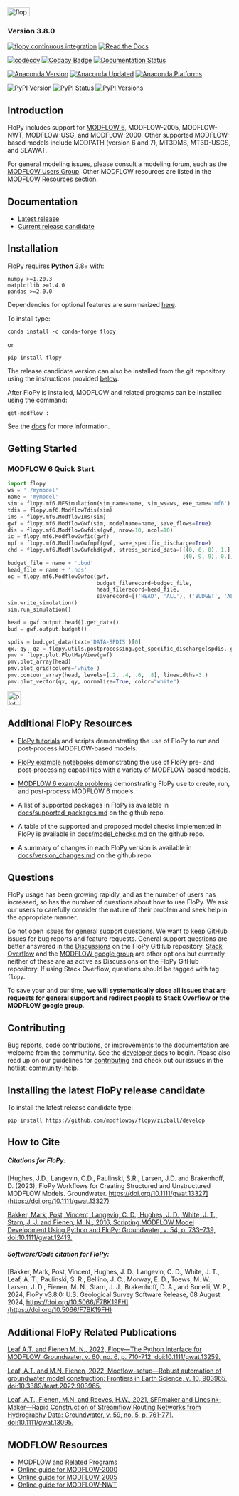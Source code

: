 
<img src="https://raw.githubusercontent.com/modflowpy/flopy/master/examples/images/flopy3.png" alt="flopy3" style="width:50;height:20">

### Version 3.8.0
[![flopy continuous integration](https://github.com/modflowpy/flopy/actions/workflows/commit.yml/badge.svg?branch=develop)](https://github.com/modflowpy/flopy/actions/workflows/commit.yml)
[![Read the Docs](https://github.com/modflowpy/flopy/actions/workflows/rtd.yml/badge.svg?branch=develop)](https://github.com/modflowpy/flopy/actions/workflows/rtd.yml)

[![codecov](https://codecov.io/gh/modflowpy/flopy/branch/develop/graph/badge.svg)](https://codecov.io/gh/modflowpy/flopy)
[![Codacy Badge](https://app.codacy.com/project/badge/Grade/3f44f457aa474a8f83ad60c1842f7be2)](https://www.codacy.com/gh/modflowpy/flopy/dashboard?utm_source=github.com&amp;utm_medium=referral&amp;utm_content=modflowpy/flopy&amp;utm_campaign=Badge_Grade)
[![Documentation Status](https://readthedocs.org/projects/flopy/badge/?version=latest)](https://flopy.readthedocs.io/en/latest/?badge=latest)

[![Anaconda Version](https://anaconda.org/conda-forge/flopy/badges/version.svg)](https://anaconda.org/conda-forge/flopy)
[![Anaconda Updated](https://anaconda.org/conda-forge/flopy/badges/latest_release_date.svg)](https://anaconda.org/conda-forge/flopy)
[![Anaconda Platforms](https://anaconda.org/conda-forge/flopy/badges/platforms.svg)](https://anaconda.org/conda-forge/flopy)

[![PyPI Version](https://img.shields.io/pypi/v/flopy.png)](https://pypi.python.org/pypi/flopy)
[![PyPI Status](https://img.shields.io/pypi/status/flopy.png)](https://pypi.python.org/pypi/flopy)
[![PyPI Versions](https://img.shields.io/pypi/pyversions/flopy.png)](https://pypi.python.org/pypi/flopy)

Introduction
-----------------------------------------------

FloPy includes support for [MODFLOW 6](https://github.com/MODFLOW-USGS/modflow6), MODFLOW-2005, MODFLOW-NWT, MODFLOW-USG, and MODFLOW-2000. Other supported MODFLOW-based models include MODPATH (version 6 and 7), MT3DMS, MT3D-USGS, and SEAWAT.

For general modeling issues, please consult a modeling forum, such as the [MODFLOW Users Group](https://groups.google.com/forum/#!forum/modflow).  Other MODFLOW resources are listed in the [MODFLOW Resources](https://github.com/modflowpy/flopy#modflow-resources) section.

Documentation
-----------------------------------------------
* [Latest release](https://flopy.readthedocs.io/en/stable)
* [Current release candidate](https://flopy.readthedocs.io/en/latest)

Installation
-----------------------------------------------

FloPy requires **Python** 3.8+ with: 

```
numpy >=1.20.3
matplotlib >=1.4.0
pandas >=2.0.0
```

Dependencies for optional features are summarized [here](https://flopy.readthedocs.io/en/latest/md/optional_dependencies.html).

To install type:

    conda install -c conda-forge flopy

or

    pip install flopy


The release candidate version can also be installed from the git repository using the instructions provided [below](#relcand).

After FloPy is installed, MODFLOW and related programs can be installed using the command:

    get-modflow :

See the [docs](https://flopy.readthedocs.io/en/latest/md/get_modflow.html) for more information.


Getting Started
-----------------------------------------------

### MODFLOW 6 Quick Start

```python
import flopy
ws = './mymodel'
name = 'mymodel'
sim = flopy.mf6.MFSimulation(sim_name=name, sim_ws=ws, exe_name='mf6')
tdis = flopy.mf6.ModflowTdis(sim)
ims = flopy.mf6.ModflowIms(sim)
gwf = flopy.mf6.ModflowGwf(sim, modelname=name, save_flows=True)
dis = flopy.mf6.ModflowGwfdis(gwf, nrow=10, ncol=10)
ic = flopy.mf6.ModflowGwfic(gwf)
npf = flopy.mf6.ModflowGwfnpf(gwf, save_specific_discharge=True)
chd = flopy.mf6.ModflowGwfchd(gwf, stress_period_data=[[(0, 0, 0), 1.],
                                                       [(0, 9, 9), 0.]])
budget_file = name + '.bud'
head_file = name + '.hds'
oc = flopy.mf6.ModflowGwfoc(gwf,
                            budget_filerecord=budget_file,
                            head_filerecord=head_file,
                            saverecord=[('HEAD', 'ALL'), ('BUDGET', 'ALL')])
sim.write_simulation()
sim.run_simulation()

head = gwf.output.head().get_data()
bud = gwf.output.budget()

spdis = bud.get_data(text='DATA-SPDIS')[0]
qx, qy, qz = flopy.utils.postprocessing.get_specific_discharge(spdis, gwf)
pmv = flopy.plot.PlotMapView(gwf)
pmv.plot_array(head)
pmv.plot_grid(colors='white')
pmv.contour_array(head, levels=[.2, .4, .6, .8], linewidths=3.)
pmv.plot_vector(qx, qy, normalize=True, color="white")
```
<img src="examples/images/quickstart.png" alt="plot" style="width:30;height:30">


Additional FloPy Resources
------------------------------------------------

- [FloPy tutorials](https://flopy.readthedocs.io/en/latest/tutorials.html) and scripts demonstrating the use of FloPy to run and post-process MODFLOW-based models.

- [FloPy example notebooks](https://flopy.readthedocs.io/en/latest/notebooks.html) demonstrating the use of FloPy pre- and post-processing capabilities with a variety of MODFLOW-based models.

- [MODFLOW 6 example problems](https://modflow6-examples.readthedocs.io/en/latest/) demonstrating FloPy use to create, run, and post-process MODFLOW 6 models.

- A list of supported packages in FloPy is available in [docs/supported_packages.md](docs/supported_packages.md) on the github repo.

- A table of the supported and proposed model checks implemented in  FloPy is available in [docs/model_checks.md](docs/model_checks.md) on the github repo.

- A summary of changes in each FloPy version is available in [docs/version_changes.md](https://flopy.readthedocs.io/en/latest/md/version_changes.html) on the github repo.

Questions
------------------------------------------------
FloPy usage has been growing rapidly, and as the number of users has increased, so has the number of questions about how to use FloPy.  We ask our users to carefully consider the nature of their problem and seek help in the appropriate manner.

Do not open issues for general support questions.  We want to keep GitHub issues for bug reports and feature requests. General support questions are better answered in the [Discussions](https://github.com/modflowpy/flopy/discussions) on the FloPy GitHub repository. [Stack Overflow](https://stackoverflow.com/questions/tagged/flopy) and the [MODFLOW google group](https://groups.google.com/forum/#!forum/modflow) are other options but currently neither of these are as active as Discussions on the FloPy GitHub repository. If using Stack Overflow, questions should be tagged with tag `flopy`.

To save your and our time, **we will systematically close all issues that are requests for general support and redirect people to Stack Overflow or the MODFLOW google group**.


Contributing
------------------------------------------------

Bug reports, code contributions, or improvements to the documentation are welcome from the community. See the [developer docs](DEVELOPER.md) to begin. Please also read up on our guidelines for [contributing](CONTRIBUTING.md) and check out our issues in the [hotlist: community-help](https://github.com/modflowpy/flopy/labels/hotlist%3A%20community%20help).


<a name="relcand"></a>Installing the latest FloPy release candidate
------------------------------------------------

To install the latest release candidate type:

    pip install https://github.com/modflowpy/flopy/zipball/develop


How to Cite
-----------------------------------------------

##### ***Citations for FloPy:***

[Hughes, J.D., Langevin, C.D., Paulinski, S.R., Larsen, J.D. and Brakenhoff, D. (2023), FloPy Workflows for Creating Structured and Unstructured MODFLOW Models. Groundwater. https://doi.org/10.1111/gwat.13327](https://doi.org/10.1111/gwat.13327)

[Bakker, Mark, Post, Vincent, Langevin, C. D., Hughes, J. D., White, J. T., Starn, J. J. and Fienen, M. N., 2016, Scripting MODFLOW Model Development Using Python and FloPy: Groundwater, v. 54, p. 733–739, doi:10.1111/gwat.12413.](https://doi.org/10.1111/gwat.12413)

##### ***Software/Code citation for FloPy:***

[Bakker, Mark, Post, Vincent, Hughes, J. D., Langevin, C. D., White, J. T., Leaf, A. T., Paulinski, S. R., Bellino, J. C., Morway, E. D., Toews, M. W., Larsen, J. D., Fienen, M. N., Starn, J. J., Brakenhoff, D. A., and Bonelli, W. P., 2024, FloPy v3.8.0: U.S. Geological Survey Software Release, 08 August 2024, https://doi.org/10.5066/F7BK19FH](https://doi.org/10.5066/F7BK19FH)


Additional FloPy Related Publications
-----------------------------------------------

[Leaf A.T, and Fienen M. N., 2022, Flopy&mdash;The Python Interface for MODFLOW: Groundwater, v. 60, no. 6, p. 710-712. doi:10.1111/gwat.13259.](https://doi.org/10.1111/gwat.13259)

[Leaf, A.T. and M.N. Fienen, 2022, Modflow-setup&mdash;Robust automation of groundwater model construction: Frontiers in Earth Science, v. 10, 903965, doi:10.3389/feart.2022.903965.](https://doi.org/10.3389/feart.2022.903965)

[Leaf, A.T., Fienen, M.N. and Reeves, H.W., 2021, SFRmaker and Linesink-Maker&mdash;Rapid Construction of Streamflow Routing Networks from Hydrography Data: Groundwater, v. 59, no. 5, p. 761-771. doi:10.1111/gwat.13095.](https://doi.org/10.1111/gwat.13095)


MODFLOW Resources
-----------------------------------------------

+ [MODFLOW and Related Programs](https://water.usgs.gov/ogw/modflow/)
+ [Online guide for MODFLOW-2000](https://water.usgs.gov/nrp/gwsoftware/modflow2000/Guide/)
+ [Online guide for MODFLOW-2005](https://water.usgs.gov/ogw/modflow/MODFLOW-2005-Guide/)
+ [Online guide for MODFLOW-NWT](https://water.usgs.gov/ogw/modflow-nwt/MODFLOW-NWT-Guide/)

